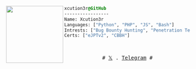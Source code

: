 <div style="display:block;text-align:left"><img align="left" src="https://i.pinimg.com/564x/87/20/43/87204332555b0dffa77a6f52f481bc83.jpg" border="0" style="width:156px;">
  
  ```css
  xcution3r@GitHub
  -----------------
  Name: Xcution3r
  Languages: ["Python", "PHP", "JS", "Bash"]
  Intrests: ["Bug Bounty Hunting", "Penetration Testing", "Red Teaming"]  
  Certs: ["eJPTv2", "CBBH"]

  ```
</div>



<br />
<p align="center">
  <samp>
    #  <a href="https://x.com/6a1p" target="_blank">𝕏</a> .
    <a href="https://t.me/Xcution3r" target="_blank">Telegram</a> #
  </samp>
</p>
